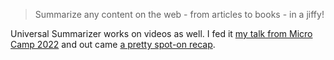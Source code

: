 ---
---

> Summarize any content on the web - from articles to books - in a jiffy!

Universal Summarizer works on videos as well. I fed it [my talk from Micro Camp 2022](https://www.youtube.com/watch?v=HF2FSMq8rig) and out came [a pretty spot-on recap](https://labs.kagi.com/ai/sum?url=https://www.youtube.com/watch?v=HF2FSMq8rig).
